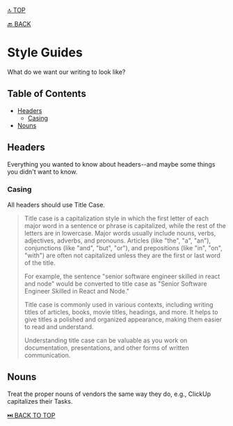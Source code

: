 [🔝 TOP](README.md)

[🔙 BACK](README.md)

Style Guides
=================

What do we want our writing to look like?

Table of Contents
----------------------------

- [Headers](#headers)
	- [Casing](#casing)
- [Nouns](#nouns)

Headers
--------------

Everything you wanted to know about headers--and maybe some things you didn't want to know.

### Casing

All headers should use Title Case.

> Title case is a capitalization style in which the first letter of each major word in a sentence or phrase is capitalized, while the rest of the letters are in lowercase. Major words usually include nouns, verbs, adjectives, adverbs, and pronouns. Articles (like "the", "a", "an"), conjunctions (like "and", "but", "or"), and prepositions (like "in", "on", "with") are often not capitalized unless they are the first or last word of the title.
>
> For example, the sentence "senior software engineer skilled in react and node" would be converted to title case as "Senior Software Engineer Skilled in React and Node."
>
> Title case is commonly used in various contexts, including writing titles of articles, books, movie titles, headings, and more. It helps to give titles a polished and organized appearance, making them easier to read and understand.
>
> Understanding title case can be valuable as you work on documentation, presentations, and other forms of written communication.

Nouns
----------

Treat the proper nouns of vendors the same way they do, e.g., ClickUp capitalizes their Tasks.

[⏭️ BACK TO TOP](README.md)
